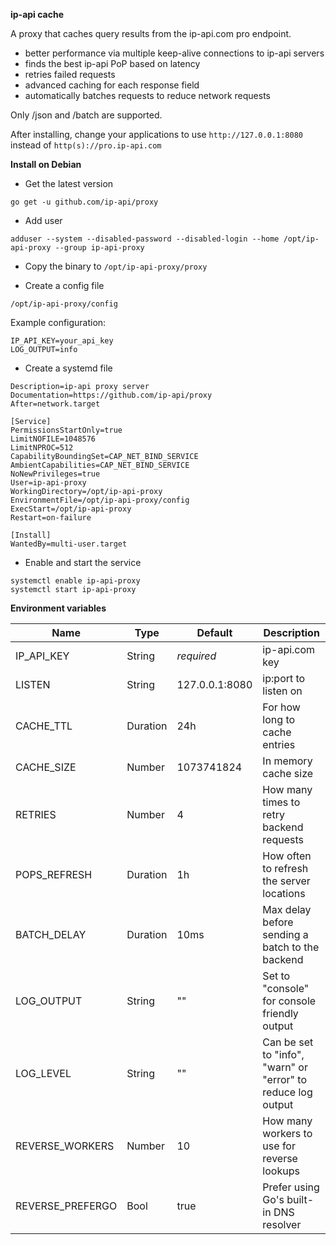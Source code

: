 **ip-api cache**

A proxy that caches query results from the ip-api.com pro endpoint.

- better performance via multiple keep-alive connections to ip-api servers
- finds the best ip-api PoP based on latency
- retries failed requests
- advanced caching for each response field
- automatically batches requests to reduce network requests

Only /json and /batch are supported.

After installing, change your applications to use ```http://127.0.0.1:8080``` instead of ```http(s)://pro.ip-api.com```

**Install on Debian**
- Get the latest version

```
go get -u github.com/ip-api/proxy
```

- Add user

```
adduser --system --disabled-password --disabled-login --home /opt/ip-api-proxy --group ip-api-proxy
```

- Copy the binary to ```/opt/ip-api-proxy/proxy```

- Create a config file

```
/opt/ip-api-proxy/config
```

Example configuration:

```
IP_API_KEY=your_api_key
LOG_OUTPUT=info
```

- Create a systemd file
```[Unit]
Description=ip-api proxy server
Documentation=https://github.com/ip-api/proxy
After=network.target

[Service]
PermissionsStartOnly=true
LimitNOFILE=1048576
LimitNPROC=512
CapabilityBoundingSet=CAP_NET_BIND_SERVICE
AmbientCapabilities=CAP_NET_BIND_SERVICE
NoNewPrivileges=true
User=ip-api-proxy
WorkingDirectory=/opt/ip-api-proxy
EnvironmentFile=/opt/ip-api-proxy/config
ExecStart=/opt/ip-api-proxy
Restart=on-failure

[Install]
WantedBy=multi-user.target
```

- Enable and start the service
```
systemctl enable ip-api-proxy
systemctl start ip-api-proxy
```

**Environment variables**

| Name             | Type     | Default                                         | Description |
| ---------------- | -------- | ----------------------------------------------- | ----------- |
| IP_API_KEY       | String   | *required*                                      | ip-api.com key |
| LISTEN           | String   | 127.0.0.1:8080                                  | ip:port to listen on |
| CACHE_TTL        | Duration | 24h                                             | For how long to cache entries |
| CACHE_SIZE       | Number   | 1073741824                                      | In memory cache size |
| RETRIES          | Number   | 4                                               | How many times to retry backend requests |
| POPS_REFRESH     | Duration | 1h                                              | How often to refresh the server locations  |
| BATCH_DELAY      | Duration | 10ms                                            | Max delay before sending a batch to the backend |
| LOG_OUTPUT       | String   | ""                                              | Set to "console" for console friendly output |
| LOG_LEVEL        | String   | ""                                              | Can be set to "info", "warn" or "error" to reduce log output |
| REVERSE_WORKERS  | Number   | 10                                              | How many workers to use for reverse lookups |
| REVERSE_PREFERGO | Bool     | true                                            | Prefer using Go's built-in DNS resolver |
